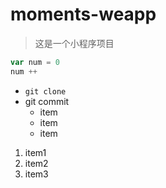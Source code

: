 # moments-weapp

> 这是一个小程序项目

```javascript
var num = 0
num ++
```


* `git clone`
* git commit
  * item
  * item
  - item

1. item1
2. item2
3. item3


